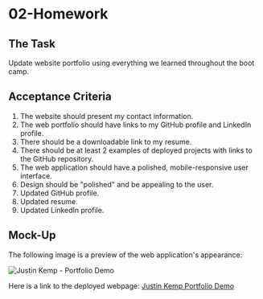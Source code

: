 # 02-Homework

## **The Task**

Update website portfolio using everything we learned throughout the boot camp.

## **Acceptance Criteria**

1. The website should present my contact information.
2. The web portfolio should have links to my GitHub profile and LinkedIn profile.
3. There should be a downloadable link to my resume.
4. There should be at least 2 examples of deployed projects with links to the GitHub repository.
5. The web application should have a polished, mobile-responsive user interface.
6. Design should be "polished" and be appealing to the user.
7. Updated GitHub profile.
8. Updated resume.
9. Updated LinkedIn profile.

## **Mock-Up**

The following image is a preview of the web application's appearance:

![Justin Kemp - Portfolio Demo](./images/web_portfolio_img.gif) 

Here is a link to the deployed webpage: [Justin Kemp Portfolio Demo](https://justinkemp10.github.io/02-Homework/)

